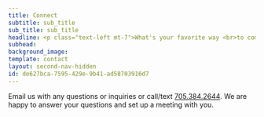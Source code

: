 ```yaml
---
title: Connect
subtitle: sub_title
sub_title: sub_title
headline: <p class="text-left mt-7">What's your favorite way <br>to communicate?</p>
subhead:
background_image: 
template: contact
layout: second-nav-hidden
id: de627bca-7595-429e-9b41-ad58703916d7
---
```

<p class="centered">Email us with any questions or inquiries or call/text <span><a href="tel:+17053842644" rel="nofollow">705.384.2644</a></span>. We are happy to answer your questions and set up a meeting with you.</p>
